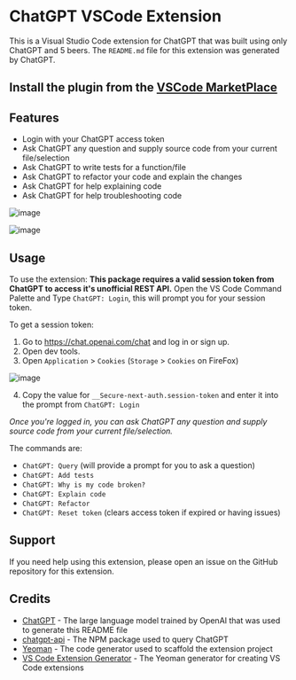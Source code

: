 # ChatGPT VSCode Extension

This is a Visual Studio Code extension for ChatGPT that was built using only ChatGPT and 5 beers.
The `README.md` file for this extension was generated by ChatGPT.

## Install the plugin from the [VSCode MarketPlace](https://marketplace.visualstudio.com/items?itemName=JayBarnes.chatgpt-vscode-plugin)

## Features

- Login with your ChatGPT access token
- Ask ChatGPT any question and supply source code from your current file/selection
- Ask ChatGPT to write tests for a function/file
- Ask ChatGPT to refactor your code and explain the changes
- Ask ChatGPT for help explaining code
- Ask ChatGPT for help troubleshooting code

![image](https://user-images.githubusercontent.com/38425102/206068862-cb8d7e6d-c9ad-434e-b677-b32461e8eeb3.png)

![image](https://user-images.githubusercontent.com/38425102/206068906-2d177606-536d-4fa3-b798-baa7b867abb6.png)


## Usage

To use the extension:
**This package requires a valid session token from ChatGPT to access it's unofficial REST API.**
Open the VS Code Command Palette and Type `ChatGPT: Login`, this will prompt you for your session token.

To get a session token:

1. Go to https://chat.openai.com/chat and log in or sign up.
2. Open dev tools.
3. Open `Application` > `Cookies` (`Storage` > `Cookies` on FireFox)
   
 ![image](https://user-images.githubusercontent.com/38425102/205900045-185c2c41-b4ff-408c-9da6-bbb606ac39c6.png)
   
4. Copy the value for `__Secure-next-auth.session-token` and enter it into the prompt from `ChatGPT: Login`

*Once you're logged in, you can ask ChatGPT any question and supply source code from your current file/selection.*

The commands are:
- `ChatGPT: Query` (will provide a prompt for you to ask a question)
- `ChatGPT: Add tests`
- `ChatGPT: Why is my code broken?`
- `ChatGPT: Explain code`
- `ChatGPT: Refactor`
- `ChatGPT: Reset token` (clears access token if expired or having issues)

## Support
If you need help using this extension, please open an issue on the GitHub repository for this extension.

## Credits
- [ChatGPT](https://chat.openai.com/chat) - The large language model trained by OpenAI that was used to generate this README file
- [chatgpt-api](https://github.com/transitive-bullshit/chatgpt-api/) - The NPM package used to query ChatGPT
- [Yeoman](https://yeoman.io/) - The code generator used to scaffold the extension project
- [VS Code Extension Generator](https://github.com/Microsoft/vscode-generator-code) - The Yeoman generator for creating VS Code extensions

